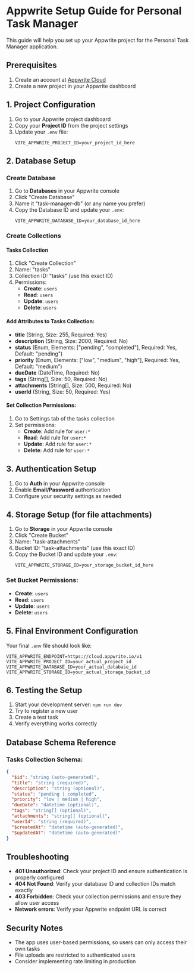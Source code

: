 # Appwrite Setup Guide for Personal Task Manager

This guide will help you set up your Appwrite project for the Personal Task Manager application.

## Prerequisites

1. Create an account at [Appwrite Cloud](https://cloud.appwrite.io/)
2. Create a new project in your Appwrite dashboard

## 1. Project Configuration

1. Go to your Appwrite project dashboard
2. Copy your **Project ID** from the project settings
3. Update your `.env` file:
   ```env
   VITE_APPWRITE_PROJECT_ID=your_project_id_here
   ```

## 2. Database Setup

### Create Database
1. Go to **Databases** in your Appwrite console
2. Click "Create Database"
3. Name it "task-manager-db" (or any name you prefer)
4. Copy the Database ID and update your `.env`:
   ```env
   VITE_APPWRITE_DATABASE_ID=your_database_id_here
   ```

### Create Collections

#### Tasks Collection
1. Click "Create Collection"
2. Name: "tasks"
3. Collection ID: "tasks" (use this exact ID)
4. Permissions: 
   - **Create**: `users`
   - **Read**: `users`
   - **Update**: `users`
   - **Delete**: `users`

#### Add Attributes to Tasks Collection:
- **title** (String, Size: 255, Required: Yes)
- **description** (String, Size: 2000, Required: No)
- **status** (Enum, Elements: ["pending", "completed"], Required: Yes, Default: "pending")
- **priority** (Enum, Elements: ["low", "medium", "high"], Required: Yes, Default: "medium")
- **dueDate** (DateTime, Required: No)
- **tags** (String[], Size: 50, Required: No)
- **attachments** (String[], Size: 500, Required: No)
- **userId** (String, Size: 50, Required: Yes)

#### Set Collection Permissions:
1. Go to Settings tab of the tasks collection
2. Set permissions:
   - **Create**: Add rule for `user:*` 
   - **Read**: Add rule for `user:*`
   - **Update**: Add rule for `user:*`
   - **Delete**: Add rule for `user:*`

## 3. Authentication Setup

1. Go to **Auth** in your Appwrite console
2. Enable **Email/Password** authentication
3. Configure your security settings as needed

## 4. Storage Setup (for file attachments)

1. Go to **Storage** in your Appwrite console
2. Click "Create Bucket"
3. Name: "task-attachments"
4. Bucket ID: "task-attachments" (use this exact ID)
5. Copy the Bucket ID and update your `.env`:
   ```env
   VITE_APPWRITE_STORAGE_ID=your_storage_bucket_id_here
   ```

### Set Bucket Permissions:
- **Create**: `users`
- **Read**: `users`
- **Update**: `users`
- **Delete**: `users`

## 5. Final Environment Configuration

Your final `.env` file should look like:

```env
VITE_APPWRITE_ENDPOINT=https://cloud.appwrite.io/v1
VITE_APPWRITE_PROJECT_ID=your_actual_project_id
VITE_APPWRITE_DATABASE_ID=your_actual_database_id
VITE_APPWRITE_STORAGE_ID=your_actual_storage_bucket_id
```

## 6. Testing the Setup

1. Start your development server: `npm run dev`
2. Try to register a new user
3. Create a test task
4. Verify everything works correctly

## Database Schema Reference

### Tasks Collection Schema:
```json
{
  "$id": "string (auto-generated)",
  "title": "string (required)",
  "description": "string (optional)",
  "status": "pending | completed",
  "priority": "low | medium | high",
  "dueDate": "datetime (optional)",
  "tags": "string[] (optional)",
  "attachments": "string[] (optional)",
  "userId": "string (required)",
  "$createdAt": "datetime (auto-generated)",
  "$updatedAt": "datetime (auto-generated)"
}
```

## Troubleshooting

- **401 Unauthorized**: Check your project ID and ensure authentication is properly configured
- **404 Not Found**: Verify your database ID and collection IDs match exactly
- **403 Forbidden**: Check your collection permissions and ensure they allow user access
- **Network errors**: Verify your Appwrite endpoint URL is correct

## Security Notes

- The app uses user-based permissions, so users can only access their own tasks
- File uploads are restricted to authenticated users
- Consider implementing rate limiting in production